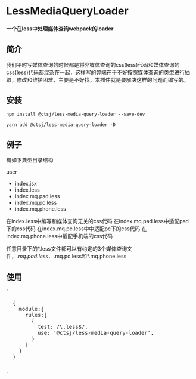 # LessMediaQueryLoader

#### 一个在less中处理媒体查询webpack的loader

## 简介

我们平时写媒体查询的时候都是将非媒体查询的css(less)代码和媒体查询的css(less)代码都混杂在一起，这样写的弊端在于不好按照媒体查询的类型进行抽取，修改和维护困难，主要是不好找，本插件就是要解决这样的问题而编写的。

## 安装

` npm install @ctsj/less-media-query-loader --save-dev `

` yarn add @ctsj/less-media-query-loader -D `

## 例子

有如下典型目录结构

user

- index.jsx
- index.less
- index.mq.pad.less
- index.mq.pc.less
- index.mq.phone.less

在index.less中编写和媒体查询无关的css代码
在index.mq.pad.less中适配pad下的css代码
在index.mq.pc.less中中适配pc下的css代码
在index.mq.phone.less中适配手机端的css代码

任意目录下的*.less文件都可以有约定的3个媒体查询文件，*.mq.pad.less、*.mq.pc.less和*.mq.phone.less

## 使用

`
  <pre>
  {
    module:{
      rules:[
        {
          test: /\.less$/,
          use: '@ctsj/less-media-query-loader',
        }
      ]
    }
  }
  </pre>
`
